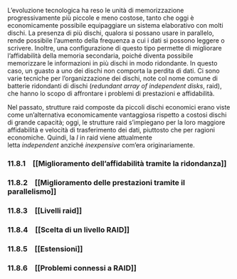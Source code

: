 L’evoluzione tecnologica ha reso le unità di memorizzazione progressivamente più piccole e meno costose, tanto che oggi è economicamente possibile equipaggiare un sistema elaborativo con molti dischi. La presenza di più dischi, qualora si possano usare in parallelo, rende possibile l’aumento della frequenza a cui i dati si possono leggere o scrivere. Inoltre, una configurazione di questo tipo permette di migliorare l’affidabilità della memoria secondaria, poiché diventa possibile memorizzare le informazioni in più dischi in modo ridondante. In questo caso, un guasto a uno dei dischi non comporta la perdita di dati. Ci sono varie tecniche per l’organizzazione dei dischi, note col nome comune di batterie ridondanti di dischi (_redundant array of independent disks_, raid), che hanno lo scopo di affrontare i problemi di prestazioni e affidabilità.

Nel passato, strutture raid composte da piccoli dischi economici erano viste come un’alternativa economicamente vantaggiosa rispetto a costosi dischi di grande capacità; oggi, le strutture raid s’impiegano per la loro maggiore affidabilità e velocità di trasferimento dei dati, piuttosto che per ragioni economiche. Quindi, la _I_ in raid viene attualmente letta _independent_ anziché _inexpensive_ com’era originariamente.

### 11.8.1 [[Miglioramento dell’affidabilità tramite la ridondanza]]
### 11.8.2 [[Miglioramento delle prestazioni tramite il parallelismo]]
### 11.8.3 [[Livelli raid]]
### 11.8.4 [[Scelta di un livello RAID]]
### 11.8.5 [[Estensioni]]
### 11.8.6 [[Problemi connessi a RAID]]